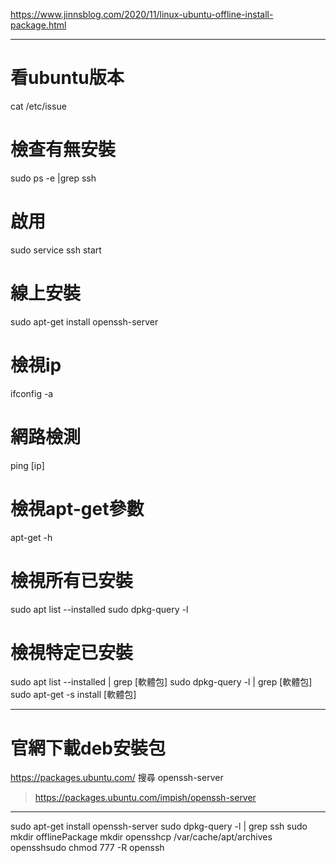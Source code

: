 https://www.jinnsblog.com/2020/11/linux-ubuntu-offline-install-package.html

----

# 看ubuntu版本
cat /etc/issue

# 檢查有無安裝
sudo ps -e |grep ssh

# 啟用
sudo service ssh start

# 線上安裝
sudo apt-get install openssh-server

# 檢視ip
ifconfig -a

# 網路檢測
ping [ip]

# 檢視apt-get參數
apt-get -h

# 檢視所有已安裝
sudo apt list --installed
sudo dpkg-query -l

# 檢視特定已安裝
sudo apt list --installed | grep [軟體包]
sudo dpkg-query -l | grep [軟體包]
sudo apt-get -s install [軟體包]

----
# 官網下載deb安裝包
https://packages.ubuntu.com/
搜尋 openssh-server
> https://packages.ubuntu.com/impish/openssh-server

-------
sudo apt-get install openssh-server
sudo dpkg-query -l | grep ssh
sudo mkdir offlinePackage
mkdir opensshcp /var/cache/apt/archives opensshsudo chmod 777 -R openssh

